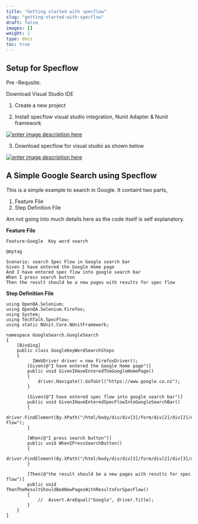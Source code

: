 ```yaml
---
title: "Getting started with specflow"
slug: "getting-started-with-specflow"
draft: false
images: []
weight: 1
type: docs
toc: true
---
```


## Setup for Specflow

Pre -Requsite:

Download Visual Studio IDE

1. Create a new project 

2. Install specflow visual studio integration, Nunit Adapter & Nunit framework

[![enter image description here][2]][2]

3. Download specflow for visual studio as shown below

[![enter image description here][1]][1] 



  [1]: https://i.stack.imgur.com/lYUB1.png
  [2]: https://i.stack.imgur.com/EsOLa.png

## A Simple Google Search using Specflow
This is a simple example to search in Google. It containt two parts,

1. Feature File 
2. Step Definition File 

Am not going into much details here as the code itself is self explanatory. 

**Feature File**

    Feature:Google  Key word search

    @mytag

    Scenario: search Spec Flow in Google search bar
    Given I have entered the Google Home page
    And I have entered spec flow into google search bar
    When I press search button
    Then the result should be a new pages with results for spec flow


**Step Definition File**
    
    using OpenQA.Selenium;
    using OpenQA.Selenium.Firefox;
    using System;
    using TechTalk.SpecFlow;
    using static NUnit.Core.NUnitFramework;
    
    namespace GoogleSearch.GoogleSearch
    {
        [Binding]
        public class GoogleKeyWordSearchSteps
        {
              IWebDriver driver = new FirefoxDriver();
            [Given(@"I have entered the Google Home page")]
            public void GivenIHaveEnteredTheGoogleHomePage()
            {
                driver.Navigate().GoToUrl("https://www.google.co.nz");
            }
            
            [Given(@"I have entered spec flow into google search bar")]
            public void GivenIHaveEnteredSpecFlowIntoGoogleSearchBar()
            {
            driver.FindElement(By.XPath("/html/body/div/div[3]/form/div[2]/div[2]/div[1]/div[1]/div[3]/div/div[3]/div/input[1]")).SendKeys("Spec Flow");
            }
            
            [When(@"I press search button")]
            public void WhenIPressSearchButton()
            {
            driver.FindElement(By.XPath("/html/body/div/div[3]/form/div[2]/div[3]/center/input[1]")).Click();
            }
            
            [Then(@"the result should be a new pages with results for spec flow")]
            public void ThenTheResultShouldBeANewPagesWithResultsForSpecFlow()
            {
                //  Assert.AreEqual("Google", driver.Title);
            }
        }
    }
    


